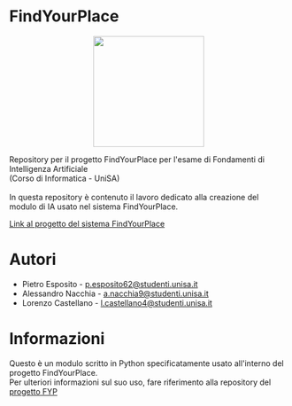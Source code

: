 # FindYourPlace
<p align="center">
  <img width="200" src="https://github.com/FireLion137/FindYourPlace_IS/assets/55352707/1602a38f-20da-4fa6-a9de-d7d6f65ca413">
</p>
Repository per il progetto FindYourPlace per l'esame di Fondamenti di Intelligenza Artificiale <br>(Corso di Informatica - UniSA)<br><br>
In questa repository è contenuto il lavoro dedicato alla creazione del modulo di IA usato nel sistema FindYourPlace.<br>
<p><a href="https://github.com/FireLion137/FindYourPlace_IS">Link al progetto del sistema FindYourPlace</a></p>

# Autori
+ Pietro Esposito - p.esposito62@studenti.unisa.it
+ Alessandro Nacchia - a.nacchia9@studenti.unisa.it
+ Lorenzo Castellano - l.castellano4@studenti.unisa.it

# Informazioni
Questo è un modulo scritto in Python specificatamente usato all'interno del progetto FindYourPlace.<br>
Per ulteriori informazioni sul suo uso, fare riferimento alla repository del [progetto FYP](https://github.com/FireLion137/FindYourPlace_IS)
